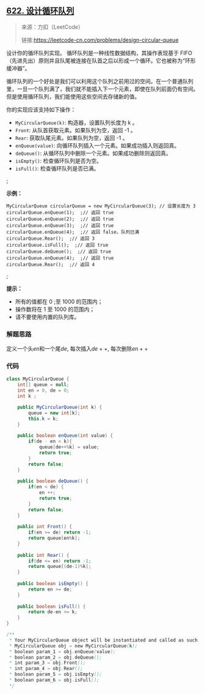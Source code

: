 ## [622. 设计循环队列](https://leetcode-cn.com/problems/design-circular-queue)

>来源：力扣（LeetCode）
>
>链接:https://leetcode-cn.com/problems/design-circular-queue

设计你的循环队列实现。 循环队列是一种线性数据结构，其操作表现基于 FIFO（先进先出）原则并且队尾被连接在队首之后以形成一个循环。它也被称为&ldquo;环形缓冲器&rdquo;。

循环队列的一个好处是我们可以利用这个队列之前用过的空间。在一个普通队列里，一旦一个队列满了，我们就不能插入下一个元素，即使在队列前面仍有空间。但是使用循环队列，我们能使用这些空间去存储新的值。

你的实现应该支持如下操作：

- `MyCircularQueue(k)`: 构造器，设置队列长度为 k 。
- `Front`: 从队首获取元素。如果队列为空，返回 -1 。
- `Rear`: 获取队尾元素。如果队列为空，返回 -1 。
- `enQueue(value)`: 向循环队列插入一个元素。如果成功插入则返回真。
- `deQueue()`: 从循环队列中删除一个元素。如果成功删除则返回真。
- `isEmpty()`: 检查循环队列是否为空。
- `isFull()`: 检查循环队列是否已满。

 ;

**示例：**
```
MyCircularQueue circularQueue = new MyCircularQueue(3); // 设置长度为 3
circularQueue.enQueue(1);  ;// 返回 true
circularQueue.enQueue(2);  ;// 返回 true
circularQueue.enQueue(3);  ;// 返回 true
circularQueue.enQueue(4);  ;// 返回 false，队列已满
circularQueue.Rear();  ;// 返回 3
circularQueue.isFull();  ;// 返回 true
circularQueue.deQueue();  ;// 返回 true
circularQueue.enQueue(4);  ;// 返回 true
circularQueue.Rear();  ;// 返回 4
```
 ;

**提示：**

- 所有的值都在 0 ;至 1000 的范围内；
- 操作数将在 1 至 1000 的范围内；
- 请不要使用内置的队列库。

### 解题思路

定义一个头$en$和一个尾$de$, 每次插入$de++$, 每次删除$en++$ 

### 代码

```java
class MyCircularQueue {
    int[] queue = null;
    int en = 0, de = 0;
    int k ;

    public MyCircularQueue(int k) {
        queue = new int[k];
        this.k = k;
    }
    
    public boolean enQueue(int value) {
        if(de - en < k){
            queue[de++%k] = value;
            return true;
        }
        return false;
    }
    
    public boolean deQueue() {
        if(en < de) {
            en ++;
            return true;
        }
        return false;
    }
    
    public int Front() {
        if(en >= de) return -1;
        return queue[en%k];
    }
    
    public int Rear() {
        if(de <= en) return -1;
        return queue[(de-1)%k];
    }
    
    public boolean isEmpty() {
        return en >= de;
    }
    
    public boolean isFull() {
        return de-en >= k;
    }
}

/**
 * Your MyCircularQueue object will be instantiated and called as such:
 * MyCircularQueue obj = new MyCircularQueue(k);
 * boolean param_1 = obj.enQueue(value);
 * boolean param_2 = obj.deQueue();
 * int param_3 = obj.Front();
 * int param_4 = obj.Rear();
 * boolean param_5 = obj.isEmpty();
 * boolean param_6 = obj.isFull();
 */
```
